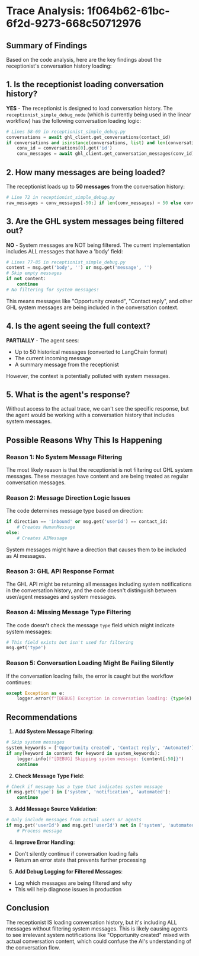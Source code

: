 # Trace Analysis: 1f064b62-61bc-6f2d-9273-668c50712976

## Summary of Findings

Based on the code analysis, here are the key findings about the receptionist's conversation history loading:

## 1. **Is the receptionist loading conversation history?**

**YES** - The receptionist is designed to load conversation history. The `receptionist_simple_debug_node` (which is currently being used in the linear workflow) has the following conversation loading logic:

```python
# Lines 58-69 in receptionist_simple_debug.py
conversations = await ghl_client.get_conversations(contact_id)
if conversations and isinstance(conversations, list) and len(conversations) > 0:
    conv_id = conversations[0].get('id')
    conv_messages = await ghl_client.get_conversation_messages(conv_id)
```

## 2. **How many messages are being loaded?**

The receptionist loads up to **50 messages** from the conversation history:

```python
# Line 72 in receptionist_simple_debug.py
raw_messages = conv_messages[-50:] if len(conv_messages) > 50 else conv_messages
```

## 3. **Are the GHL system messages being filtered out?**

**NO** - System messages are NOT being filtered. The current implementation includes ALL messages that have a 'body' field:

```python
# Lines 77-85 in receptionist_simple_debug.py
content = msg.get('body', '') or msg.get('message', '')
# Skip empty messages
if not content:
    continue
# No filtering for system messages!
```

This means messages like "Opportunity created", "Contact reply", and other GHL system messages are being included in the conversation context.

## 4. **Is the agent seeing the full context?**

**PARTIALLY** - The agent sees:
- Up to 50 historical messages (converted to LangChain format)
- The current incoming message
- A summary message from the receptionist

However, the context is potentially polluted with system messages.

## 5. **What is the agent's response?**

Without access to the actual trace, we can't see the specific response, but the agent would be working with a conversation history that includes system messages.

## Possible Reasons Why This Is Happening

### Reason 1: **No System Message Filtering**
The most likely reason is that the receptionist is not filtering out GHL system messages. These messages have content and are being treated as regular conversation messages.

### Reason 2: **Message Direction Logic Issues**
The code determines message type based on direction:
```python
if direction == 'inbound' or msg.get('userId') == contact_id:
    # Creates HumanMessage
else:
    # Creates AIMessage
```
System messages might have a direction that causes them to be included as AI messages.

### Reason 3: **GHL API Response Format**
The GHL API might be returning all messages including system notifications in the conversation history, and the code doesn't distinguish between user/agent messages and system messages.

### Reason 4: **Missing Message Type Filtering**
The code doesn't check the message `type` field which might indicate system messages:
```python
# This field exists but isn't used for filtering
msg.get('type')
```

### Reason 5: **Conversation Loading Might Be Failing Silently**
If the conversation loading fails, the error is caught but the workflow continues:
```python
except Exception as e:
    logger.error(f"[DEBUG] Exception in conversation loading: {type(e).__name__}: {str(e)}", exc_info=True)
```

## Recommendations

1. **Add System Message Filtering**:
```python
# Skip system messages
system_keywords = ['Opportunity created', 'Contact reply', 'Automated']
if any(keyword in content for keyword in system_keywords):
    logger.info(f"[DEBUG] Skipping system message: {content[:50]}")
    continue
```

2. **Check Message Type Field**:
```python
# Check if message has a type that indicates system message
if msg.get('type') in ['system', 'notification', 'automated']:
    continue
```

3. **Add Message Source Validation**:
```python
# Only include messages from actual users or agents
if msg.get('userId') and msg.get('userId') not in ['system', 'automated']:
    # Process message
```

4. **Improve Error Handling**:
- Don't silently continue if conversation loading fails
- Return an error state that prevents further processing

5. **Add Debug Logging for Filtered Messages**:
- Log which messages are being filtered and why
- This will help diagnose issues in production

## Conclusion

The receptionist IS loading conversation history, but it's including ALL messages without filtering system messages. This is likely causing agents to see irrelevant system notifications like "Opportunity created" mixed with actual conversation content, which could confuse the AI's understanding of the conversation flow.